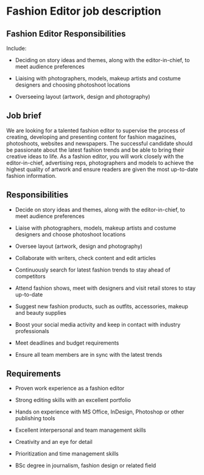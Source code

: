 # Fashion Editor job description


## Fashion Editor Responsibilities

Include:

* Deciding on story ideas and themes, along with the editor-in-chief, to meet audience preferences

* Liaising with photographers, models, makeup artists and costume designers and choosing photoshoot locations

* Overseeing layout (artwork, design and photography)


## Job brief

We are looking for a talented fashion editor to supervise the process of creating, developing and presenting content for fashion magazines, photoshoots, websites and newspapers.
The successful candidate should be passionate about the latest fashion trends and be able to bring their creative ideas to life.
As a fashion editor, you will work closely with the editor-in-chief, advertising reps, photographers and models to achieve the highest quality of artwork and ensure readers are given the most up-to-date fashion information.


## Responsibilities

* Decide on story ideas and themes, along with the editor-in-chief, to meet audience preferences

* Liaise with photographers, models, makeup artists and costume designers and choose photoshoot locations

* Oversee layout (artwork, design and photography)

* Collaborate with writers, check content and edit articles

* Continuously search for latest fashion trends to stay ahead of competitors

* Attend fashion shows, meet with designers and visit retail stores to stay up-to-date

* Suggest new fashion products, such as outfits, accessories, makeup and beauty supplies

* Boost your social media activity and keep in contact with industry professionals

* Meet deadlines and budget requirements

* Ensure all team members are in sync with the latest trends


## Requirements

* Proven work experience as a fashion editor

* Strong editing skills with an excellent portfolio

* Hands on experience with MS Office, InDesign, Photoshop or other publishing tools

* Excellent interpersonal and team management skills

* Creativity and an eye for detail

* Prioritization and time management skills

* BSc degree in journalism, fashion design or related field
